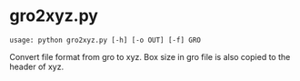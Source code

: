 # gro2xyz.py
```
usage: python gro2xyz.py [-h] [-o OUT] [-f] GRO
```
Convert file format from gro to xyz.
Box size in gro file is also copied to the header of xyz.
